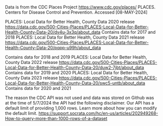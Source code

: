 Data is from the CDC Places Project https://www.cdc.gov/places/ 
  PLACES. Centers for Disease Control and Prevention. Accessed [08-MAY-2024]

PLACES: Local Data for Better Health, County Data 2020 release https://data.cdc.gov/500-Cities-Places/PLACES-Local-Data-for-Better-Health-County-Data-20/dv4u-3x3q/about_data
  Contains data for 2017 and 2018
PLACES: Local Data for Better Health, County Data 2021 release https://data.cdc.gov/500-Cities-Places/PLACES-Local-Data-for-Better-Health-County-Data-20/pqpp-u99h/about_data

Contains data for 2018 and 2019
PLACES: Local Data for Better Health, County Data 2022 release https://data.cdc.gov/500-Cities-Places/PLACES-Local-Data-for-Better-Health-County-Data-20/duw2-7jbt/about_data
  Contains data for 2019 and 2020
PLACES: Local Data for Better Health, County Data 2023 release https://data.cdc.gov/500-Cities-Places/PLACES-Local-Data-for-Better-Health-County-Data-20/swc5-untb/about_data
  Contains data for 2020 and 2021

  The reason the CDC API was not used and data was stored on Github was at the time of 5/7/2024 the API had the following disclaimer.
    Our API has a default limit of providing 1,000 rows. Learn more about how you can modify the default limit. https://support.socrata.com/hc/en-us/articles/202949268-How-to-query-more-than-1000-rows-of-a-dataset
